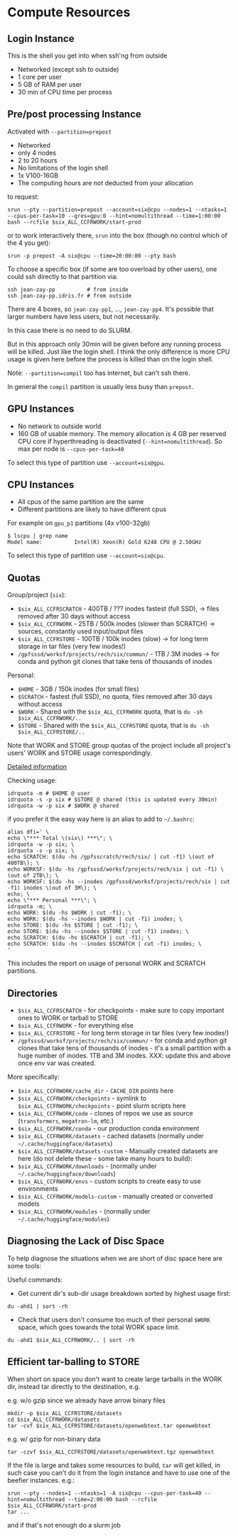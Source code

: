 # Compute Resources

## Login Instance

This is the shell you get into when ssh'ng from outside

- Networked (except ssh to outside)
- 1 core per user
- 5 GB of RAM per user
- 30 min of CPU time per process

## Pre/post processing Instance

Activated with `--partition=prepost`

- Networked
- only 4 nodes
- 2 to 20 hours
- No limitations of the login shell
- 1x V100-16GB
- The computing hours are not deducted from your allocation

to request:
```
srun --pty --partition=prepost --account=six@cpu --nodes=1 --ntasks=1 --cpus-per-task=10 --gres=gpu:0 --hint=nomultithread --time=1:00:00 bash --rcfile $six_ALL_CCFRWORK/start-prod
```

or to work interactively there, `srun` into the box (though no control which of the 4 you get):

```
srun -p prepost -A six@cpu --time=20:00:00 --pty bash
```

To choose a specific box (if some are too overload by other users), one could ssh directly to that partition via:
```
ssh jean-zay-pp          # from inside
ssh jean-zay-pp.idris.fr # from outside
```
There are 4 boxes, so `jean-zay-pp1`, ..., `jean-zay-pp4`. It's possible that larger numbers have less users, but not necessarily.

In this case there is no need to do SLURM.

But in this approach only 30min will be given before any running process will be killed. Just like the login shell. I think the only difference is more CPU usage is given here before the process is killed than on the login shell.

Note: `--partition=compil` too has internet, but can't ssh there.

In general the `compil` partition is usually less busy than `prepost`.


## GPU Instances

- No network to outside world
- 160 GB of usable memory. The memory allocation is 4 GB per reserved CPU core if hyperthreading is deactivated (`--hint=nomultithread`). So max per node is `--cpus-per-task=40`

To select this type of partition use `--account=six@gpu`.


## CPU Instances

- All cpus of the same partition are the same
- Different partitions are likely to have different cpus

For example on `gpu_p1` partitions (4x v100-32gb)

```
$ lscpu | grep name
Model name:          Intel(R) Xeon(R) Gold 6248 CPU @ 2.50GHz
```

To select this type of partition use `--account=six@cpu`.


## Quotas

Group/project (`six`):

- `$six_ALL_CCFRSCRATCH` - 400TB / ??? inodes fastest (full SSD),  →  files removed after 30 days without access
- `$six_ALL_CCFRWORK` - 25TB / 500k inodes (slower than SCRATCH) → sources, constantly used input/output files
- `$six_ALL_CCFRSTORE` - 100TB / 100k inodes (slow) → for long term storage in tar files (very few inodes!)
- `/gpfsssd/worksf/projects/rech/six/commun/` - 1TB / 3M inodes → for conda and python git clones that take tens of thousands of inodes

Personal:

- `$HOME` - 3GB / 150k inodes (for small files)
- `$SCRATCH` - fastest (full SSD), no quota, files removed after 30 days without access
- `$WORK` - Shared with the `$six_ALL_CCFRWORK` quota, that is `du -sh $six_ALL_CCFRWORK/..`
- `$STORE` - Shared with the  `$six_ALL_CCFRSTORE` quota, that is `du -sh $six_ALL_CCFRSTORE/..`

Note that WORK and STORE group quotas of the project include all project's users' WORK and STORE usage correspondingly.

[Detailed information](http://www.idris.fr/eng/jean-zay/cpu/jean-zay-cpu-calculateurs-disques-eng.html)

Checking usage:
```
idrquota -m # $HOME @ user
idrquota -s -p six # $STORE @ shared (this is updated every 30min)
idrquota -w -p six # $WORK @ shared
```


if you prefer it the easy way here is an alias to add to `~/.bashrc`:
```
alias dfi=' \
echo \"*** Total \(six\) ***\"; \
idrquota -w -p six; \
idrquota -s -p six; \
echo SCRATCH: $(du -hs /gpfsscratch/rech/six/ | cut -f1) \(out of 400TB\); \
echo WORKSF: $(du -hs /gpfsssd/worksf/projects/rech/six | cut -f1) \(out of 2TB\); \
echo WORKSF: $(du -hs --inodes /gpfsssd/worksf/projects/rech/six | cut -f1) inodes \(out of 3M\); \
echo; \
echo \"*** Personal ***\"; \
idrquota -m; \
echo WORK: $(du -hs $WORK | cut -f1); \
echo WORK: $(du -hs --inodes $WORK | cut -f1) inodes; \
echo STORE: $(du -hs $STORE | cut -f1); \
echo STORE: $(du -hs --inodes $STORE | cut -f1) inodes; \
echo SCRATCH: $(du -hs $SCRATCH | cut -f1); \
echo SCRATCH: $(du -hs --inodes $SCRATCH | cut -f1) inodes; \
'
```
This includes the report on usage of personal WORK and SCRATCH partitions.



## Directories

- `$six_ALL_CCFRSCRATCH` - for checkpoints - make sure to copy important ones to WORK or tarball to STORE
- `$six_ALL_CCFRWORK` - for everything else
- `$six_ALL_CCFRSTORE` - for long term storage in tar files (very few inodes!)
- `/gpfsssd/worksf/projects/rech/six/commun/` - for conda and python git clones that take tens of thousands of inodes - it's a small partition with a huge number of inodes. 1TB and 3M inodes.
XXX: update this and above once env var was created.


More specifically:

- `$six_ALL_CCFRWORK/cache_dir` - `CACHE_DIR` points here
- `$six_ALL_CCFRWORK/checkpoints` - symlink to `$six_ALL_CCFRWORK/checkpoints` - point slurm scripts here
- `$six_ALL_CCFRWORK/code` - clones of repos we use as source (`transformers`, `megatron-lm`, etc.)
- `$six_ALL_CCFRWORK/conda` - our production conda environment
- `$six_ALL_CCFRWORK/datasets` - cached datasets (normally under `~/.cache/huggingface/datasets`)
- `$six_ALL_CCFRWORK/datasets-custom` - Manually created datasets are here (do not delete these - some take many hours to build):
- `$six_ALL_CCFRWORK/downloads` -  (normally under `~/.cache/huggingface/downloads`)
- `$six_ALL_CCFRWORK/envs` - custom scripts to create easy to use environments
- `$six_ALL_CCFRWORK/models-custom` - manually created or converted models
- `$six_ALL_CCFRWORK/modules` -  (normally under `~/.cache/huggingface/modules`)



## Diagnosing the Lack of Disc Space

To help diagnose the situations when we are short of disc space here are some tools:

Useful commands:

* Get current dir's sub-dir usage breakdown sorted by highest usage first:
```
du -ahd1 | sort -rh
```

* Check that users don't consume too much of their personal `$WORK` space, which goes towards the total WORK space limit.

```
du -ahd1 $six_ALL_CCFRWORK/.. | sort -rh
```


## Efficient tar-balling to STORE

When short on space you don't want to create large tarballs in the WORK dir, instead tar directly to the destination, e.g.

e.g. w/o gzip since we already have arrow binary files

```
mkdir -p $six_ALL_CCFRSTORE/datasets
cd $six_ALL_CCFRWORK/datasets
tar -cvf $six_ALL_CCFRSTORE/datasets/openwebtext.tar openwebtext
```


e.g. w/ gzip for non-binary data
```
tar -czvf $six_ALL_CCFRSTORE/datasets/openwebtext.tgz openwebtext
```

If the file is large and takes some resources to build, `tar` will get killed, in such case you can't do it from the login instance and have to use one of the beefier instances. e.g.:
```
srun --pty --nodes=1 --ntasks=1 -A six@cpu --cpus-per-task=40 --hint=nomultithread --time=2:00:00 bash --rcfile $six_ALL_CCFRWORK/start-prod
tar ...
```
and if that's not enough do a slurm job
